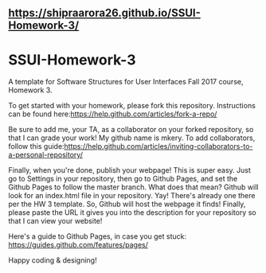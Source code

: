 ## https://shipraarora26.github.io/SSUI-Homework-3/

# SSUI-Homework-3
A template for Software Structures for User Interfaces Fall 2017 course, Homework 3.

To get started with your homework, please fork this repository. Instructions can be found here:https://help.github.com/articles/fork-a-repo/

Be sure to add me, your TA, as a collaborator on your forked repository, so that I can grade your work! My github name is mkery. To add collaborators, follow this guide:https://help.github.com/articles/inviting-collaborators-to-a-personal-repository/

Finally, when you're done, publish your webpage! This is super easy. Just go to Settings in your repository, then go to Github Pages, and set the Github Pages to follow the master branch. What does that mean? Github will look for an index.html file in your repository. Yay! There's already one there per the HW 3 template. So, Github will host the webpage it finds! Finally, please paste the URL it gives you into the description for your repository so that I can view your website!

Here's a guide to Github Pages, in case you get stuck: https://guides.github.com/features/pages/

Happy coding & designing!
